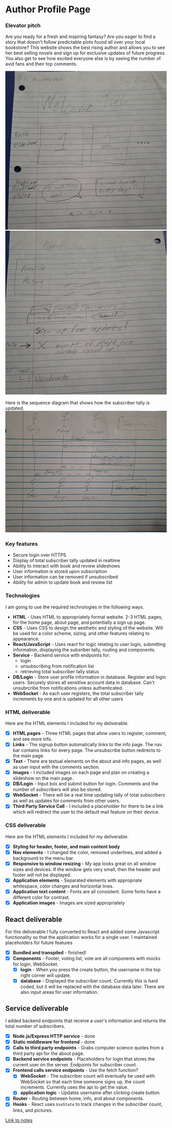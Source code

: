 # Author Profile Page

### Elevator pitch

Are you ready for a fresh and inspiring fantasy? Are you eager to find a story that doesn't follow predictable plots found all over your local bookstore? This website shows the best rising author and allows you to see her best selling novels and sign up for exclusive updates of future progress. You also get to see how excited everyone else is by seeing the number of avid fans and their top comments.

![Home Page](homepg.jpg)
![About Page](aboutpg.jpg)

Here is the sequence diagram that shows how the subscriber tally is updated.
![Sequence Diagram](Sequence_diagram.jpg)

### Key features

- Secure login over HTTPS
- Display of total subscriber tally updated in realtime
- Ability to interact with book and review slideshows
- User information is stored upon subscription
- User information can be removed if unsubscribed
- Ability for admin to update book and review list

### Technologies

I am going to use the required technologies in the following ways.

- **HTML** - Uses HTML to appropriately format website. 2-3 HTML pages, for the home page, about page, and potentially a sign up page.
- **CSS** - Uses CSS to design the aesthetic and styling of the website. Will be used for a color scheme, sizing, and other features relating to appearance.
- **React/JavaScript** - Uses react for logic relating to user login, submitting information, displaying the subsriber tally, routing and components.
- **Service** - Backend service with endpoints for:
  - login
  - unsubscribing from notification list
  - retrieving total subscriber tally status
- **DB/Login** - Store user profile information in database. Register and login users. Securely stores all sensitive account data in database. Can't unsubrcribe from notifications unless authenticated.
- **WebSocket** - As each user registers, the total subscriber tally increments by one and is updated for all other users

### HTML deliverable

Here are the HTML elements I included for my deliverable.

- [x] **HTML pages** - Three HTML pages that allow users to register, comment, and see more info.
- [x] **Links** - The signup button automatically links to the info page. The nav bar contains links for every page. The unsubscribe button redirects to the main page.
- [x] **Text** - There are textual elements on the about and info pages, as well as user input with the comments section.
- [x] **Images** - I included images on each page and plan on creating a slideshow on the main page.
- [x] **DB/Login** - Input box and submit button for login. Comments and the number of subscribers will also be stored.
- [x] **WebSocket** - There will be a real time updating tally of total subscribers as well as updates for comments from other users.
- [x] **Third Party Service Call** - I included a placeholder for there to be a link which will redirect the user to the default mail feature on their device.

### CSS deliverable

Here are the HTML elements I included for my deliverable.

- [x] **Styling for header, footer, and main content body**
- [x] **Nav elements** - I changed the color, removed underlines, and added a background to the menu bar.
- [x] **Responsive to window resizing** - My app looks great on all window sizes and devices. If the window gets very small, then the header and footer will not be displayed.
- [x] **Application elements** - Separated elements with appropriate whitespace, color changes and horizontal lines.
- [x] **Application text content** - Fonts are all consistent. Some fonts have a different color for contrast.
- [x] **Application images** - Images are sized appropriately

## React deliverable

For this deliverable I fully converted to React and added some Javascript functionality so that the application works for a single user. I maintained placeholders for future features

- [x] **Bundled and transpiled** - finished!
- [x] **Components** - Footer, voting list, vote are all components with mocks for login, WebSocket.
  - [x] **login** - When you press the create button, the username in the top right corner will update.
  - [x] **database** - Displayed the subscriber count. Currently this is hard coded, but it will be replaced with the database data later. There are also input areas for user information.

## Service deliverable

I added backend endpoints that receive a user's information and returns the total number of subscribers.

- [x] **Node.js/Express HTTP service** - done
- [x] **Static middleware for frontend** - done
- [x] **Calls to third party endpoints** - Grabs computer science quotes from a third party api for the about page.
- [x] **Backend service endpoints** - Placeholders for login that stores the current user on the server. Endpoints for subscriber count.
- [x] **Frontend calls service endpoints** - Use the fetch function?
  - [x] **WebSocket** - The subscriber count will eventually be used with WebSocket so that each time someone signs up, the count increments. Currently uses the api to get the value.
  - [x] **application logic** - Updates username after clicking create button.
- [x] **Router** - Routing between home, info, and about components.
- [x] **Hooks** - React uses `UseState` to track changes in the subscriber count, links, and pictures.

[Link to notes](https://github.com/graydenhays/startup/blob/main/notes.md)
